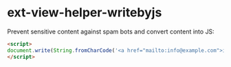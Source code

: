 # ext-view-helper-writebyjs
Prevent sensitive content against spam bots and convert content into JS:
```html
<script>
document.write(String.fromCharCode('<a href="mailto:info@example.com">info@example.com</a>'));
</script>
```
